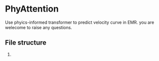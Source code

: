 # PhyAttention
Use phyics-informed transformer to predict velocity curve in EMR. you are welecome to raise any questions.
## File structure
1. 
